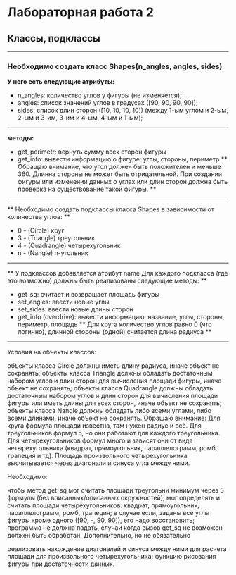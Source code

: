 # Лабораторная работа 2
## Классы, подклассы
---
### Необходимо создать класс Shapes(n_angles, angles, sides)

**У него есть следующие атрибуты:**

* n_angles: количество углов у фигуры (не изменяется);
* angles: список значений углов в градусах ([90, 90, 90, 90]);
* sides: список длин сторон ([10, 10, 10, 10]) (между 1-ым углом и 2-ым, 2-ым и 3-им, 3-им и 4-ым, 4-ым и 1-ым);
---
**методы:**

* get_perimetr: вернуть сумму всех сторон фигуры
* get_info: вывести информацию о фигуре: углы, стороны, периметр
** Обращаю внимание, что угол должен быть положителен и меньше 360. Длинна стороны не может быть отрицательной. При создании фигуры или изменении данных о углах или длин сторон должна быть проверка на существование такой фигуры. **
---
** Необходимо создать подклассы класса Shapes в зависимости от количества углов: ** 

* 0 - (Circle) круг
* 3 - (Triangle) треугольник
* 4 - (Quadrangle) четырехугольник
* n - (Nangle) n-угольник
---
** У подклассов добавляется атрибут name Для каждого подкласса (где это возможно) должны быть реализованы следующие методы: ** 

* get_sq: считает и возвращает площадь фигуры
* set_angles: ввести новые углы
* set_sides: ввести новые длины сторон
* get_info (overdrive): вывести информацию: название, углы, стороны, периметр, площадь
** Для круга количество углов равно 0 (что логично), длинной стороны (одной) считается длина радиуса **
---

Условия на объекты классов:

объекты класса Circle должны иметь длину радиуса, иначе объект не сохранять;
объекты класса Triangle должны обладать достаточным набором углов и длин сторон для вычисления площади фигуры, иначе объект не сохранять;
объекты класса Quadrangle должны обладать достаточным набором углов и длин сторон для вычисления площади фигуры или иметь длины для всех сторон, иначе объект не сохранять;
объекты класса Nangle должны обладать либо всеми углами, либо всеми длинами, иначе объект не сохранять.
Обращаю внимание: Для круга формула площади известна, там нужен радиус и всё. Для треугольников формул 5, но они работают для каждого треугольника. Для четырехугольников формул много и зависят они от вида четырехугольника (квадрат, прямоугольник, параллелограмм, ромб, трапеция и тд). Площадь произвольного четырехугольника высчитывается через диагонали и синуса угла между ними.

Необходимо:

чтобы метод get_sq мог считать площади треугольни минимум через 3 формулы (без вписанных/описанных окружностей);
мог определять и считать площади четырехугольников: квадрат, прямоугольник, параллелограмм, ромб, трапеция;
в случае если, заданы все углы фигуры кроме одного ([90, -, 90, 90]), его надо восстановить;
программа не должна падать, случаи когда вызов get_sq не возможен должен быть обработан.
Дополнительно, но не обязательно

реализовать нахождение диагоналей и синуса между ними для расчета площади для произвольного четырехугольника;
функцию рисования фигуры при достаточности данных.
